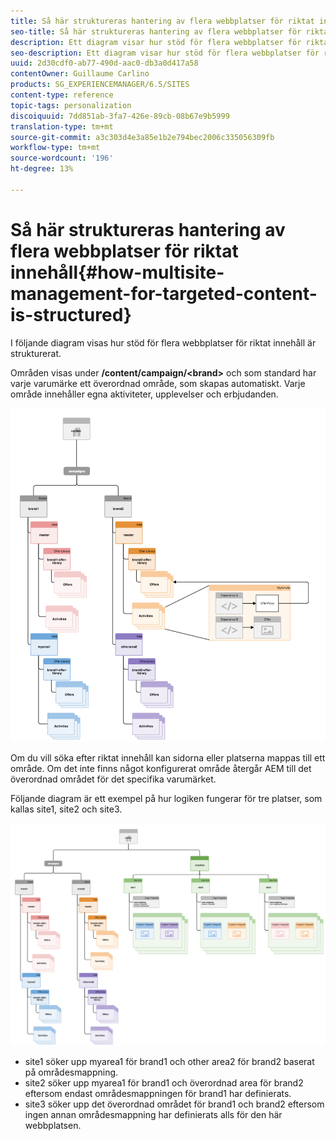 ```yaml
---
title: Så här struktureras hantering av flera webbplatser för riktat innehåll
seo-title: Så här struktureras hantering av flera webbplatser för riktat innehåll
description: Ett diagram visar hur stöd för flera webbplatser för riktat innehåll är strukturerat
seo-description: Ett diagram visar hur stöd för flera webbplatser för riktat innehåll är strukturerat
uuid: 2d30cdf0-ab77-490d-aac0-db3a0d417a58
contentOwner: Guillaume Carlino
products: SG_EXPERIENCEMANAGER/6.5/SITES
content-type: reference
topic-tags: personalization
discoiquuid: 7dd851ab-3fa7-426e-89cb-08b67e9b5999
translation-type: tm+mt
source-git-commit: a3c303d4e3a85e1b2e794bec2006c335056309fb
workflow-type: tm+mt
source-wordcount: '196'
ht-degree: 13%

---
```



# Så här struktureras hantering av flera webbplatser för riktat innehåll{#how-multisite-management-for-targeted-content-is-structured}

I följande diagram visas hur stöd för flera webbplatser för riktat innehåll är strukturerat.

Områden visas under **/content/campaign/&lt;brand>** och som standard har varje varumärke ett överordnad område, som skapas automatiskt. Varje område innehåller egna aktiviteter, upplevelser och erbjudanden.

![chlimage_1-268](assets/chlimage_1-268.png)

Om du vill söka efter riktat innehåll kan sidorna eller platserna mappas till ett område. Om det inte finns något konfigurerat område återgår AEM till det överordnad området för det specifika varumärket.

Följande diagram är ett exempel på hur logiken fungerar för tre platser, som kallas site1, site2 och site3.

![chlimage_1-269](assets/chlimage_1-269.png)

* site1 söker upp myarea1 för brand1 och other area2 för brand2 baserat på områdesmappning.
* site2 söker upp myarea1 för brand1 och överordnad area för brand2 eftersom endast områdesmappningen för brand1 har definierats.
* site3 söker upp det överordnad området för brand1 och brand2 eftersom ingen annan områdesmappning har definierats alls för den här webbplatsen.

